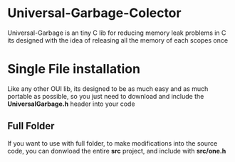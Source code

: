 # Universal-Garbage-Colector
Universal-Garbage is an tiny C lib for reducing memory leak problems in C
its designed with the idea of releasing all the memory of each scopes once 

# Single File installation
Like any other OUI lib, its designed to be as much easy and as much portable as possible,
so you just need to download and include the **UniversalGarbage.h** header into your code

## Full Folder
If you want to use with full folder, to make modifications into the source code, you can donwload
the entire **src** project, and include with **src/one.h**



